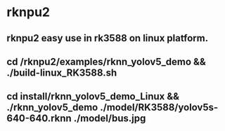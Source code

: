 # rknpu2
## rknpu2 easy use in rk3588 on linux platform.

## cd /rknpu2/examples/rknn_yolov5_demo && ./build-linux_RK3588.sh

## cd install/rknn_yolov5_demo_Linux && ./rknn_yolov5_demo ./model/RK3588/yolov5s-640-640.rknn ./model/bus.jpg
